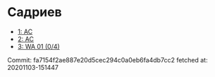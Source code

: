 # Садриев
- [1: AC](1.md)
- [2: AC](2.md)
- [3: WA 01 (0/4)](3.md)

Commit: fa7154f2ae887e20d5cec294c0a0eb6fa4db7cc2
 fetched at: 20201103-151447
